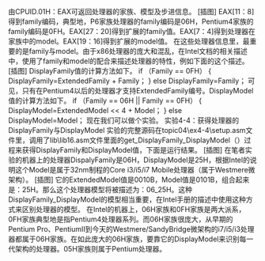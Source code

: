 由CPUID.01H：EAX可返回处理器的家族、模型及步进信息。
[插图]
EAX[11：8]得到family编码，典型地，P6家族处理器的family编码是06H，Pentium4家族的family编码是0FH。EAX[27：20]得到扩展的family值。EAX[7：4]得到处理器在家族中的model。EAX[19：16]得到扩展的model值。
在这些处理器信息里，最重要的是family与model。由于x86处理器的庞大和混乱，在Intel文档的相关描述中，使用了family和model的配合来描述处理器的特性，例如下面的这个描述。
[插图]
DisplayFamily值的计算方法如下。
if （Family == 0FH）
{
        DisplayFamily=ExtendedFamily + Family；
}
else
        DisplayFamily=Family；
可见，只有在Pentium4以后的处理器才支持ExtendedFamily编号。DisplayModel值的计算方法如下。
if （Family == 06H || Family == 0FH）
{
        DisplayModel=ExtendedModel << 4 + Model；
}
else
        DisplayModel=Model；
现在我们可以做个实验。
实验4-4：获得处理器的DisplayFamily与DisplayModel
实验的完整源码在topic04\ex4-4\setup.asm文件里，调用了lib\lib16.asm文件里面的get_DisplayFamily_DisplayModel（）过程来获得DisplayFamily和DisplayModel值，下面是运行结果。
[插图]
在笔者实验的机器上的处理器DispalyFamily是06H，DisplayModel是25H，根据Intel的说明这个Model是属于32nm制程的Core i3/i5/i7 Mobile处理器（属于Westmere微架构）。
[插图]
它的ExtendedModel值是0010B，Model值是0101B，组合起来是：25H。那么这个处理器模型将被描述为：06_25H。这种DisplayFamily_DisplayModel的模型相当重要，在Intel手册的描述中使用这种方式来区别处理器的模型。
在Intel的机器上，06H家族和0FH家族是两大派系，0FH家族典型地是指Pentium4处理器系列。而06H家族很庞大，从早期的Pentium Pro、PentiumII到今天的Westmere/SandyBridge微架构的i7/i5/i3处理器都属于06H家族。在如此庞大的06H家族，要靠它的DisplayModel来识别每一代架构的处理器。05H家族则属于Pentium处理器。